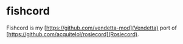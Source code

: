 # fishcord

Fishcord is my [https://github.com/vendetta-mod](Vendetta) port of [https://github.com/acquitelol/rosiecord](Rosiecord).
